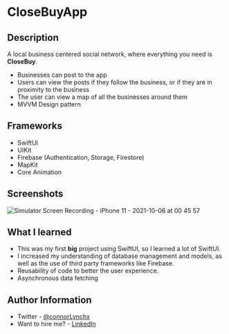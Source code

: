 # CloseBuyApp

## Description
A local business centered social network, where everything you need is <strong>CloseBuy</strong>.
- Businesses can post to the app
- Users can view the posts if they follow the business, or if they are in proximity to the business
- The user can view a map of all the businesses around them
- MVVM Design pattern

## Frameworks
- SwiftUI
- UIKit
- Firebase (Authentication, Storage, Firestore)
- MapKit
- Core Animation


## Screenshots
![Simulator Screen Recording - iPhone 11 - 2021-10-06 at 00 45 57](https://user-images.githubusercontent.com/91622555/136117855-e97822fc-8136-4caa-8470-098f9d73b587.gif)

## What I learned
- This was my first <b>big</b> project using SwiftUI, so I learned a lot of SwiftUI.
- I increased my understanding of database management and models, as well as the use of third party frameworks like Firebase.
- Reusability of code to better the user experience.
- Asynchronous data fetching

## Author Information
- Twitter - [@connorLynchx](https://twitter.com/connorlynchx "Twitter")
- Want to hire me? - [LinkedIn](https://www.linkedin.com/in/connor-lynch-153559171/ "LinkedIn")
